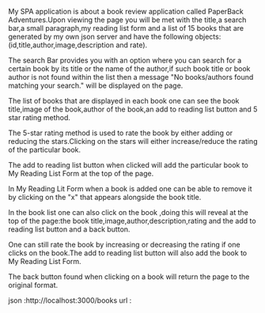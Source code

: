 My SPA application is about a book review application called PaperBack Adventures.Upon viewing the page you will be met with the title,a search bar,a small paragraph,my reading list form and a list of 15 books that are generated by my own json server and have the following objects:(id,title,author,image,description and rate).

The search Bar provides you with an option where you can search for a certain book by its title or the name of the author,if such book title or book author is not found within the list then a message "No books/authors found matching your search." will be displayed on the page.

The list of books that are displayed in each book one can see the book title,image of the book,author of the book,an add to reading list button and 5 star rating method.

The 5-star rating method is used to rate the book by either adding or reducing the stars.Clicking on the stars will either increase/reduce the rating of the particular book.

The add to reading list button when clicked will add the particular book to My Reading List Form at the top of the page.

In My Reading Lit Form when a book is added one can be able to remove it by clicking on the "x" that appears alongside the book title.

In the book list one can also click on the book ,doing this will reveal at the top of the page:the book title,image,author,description,rating and the add to reading list button and a back button.

One can still rate the book by increasing or decreasing the rating if one clicks on the book.The add to reading list button will also add the book to My Reading List Form.

The back button found when clicking on a book will return the page to the original format.


json :http://localhost:3000/books
url :

